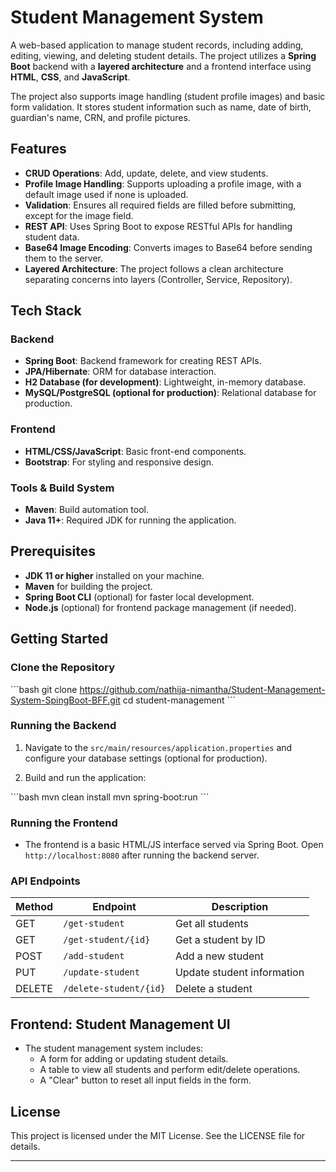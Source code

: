 
# Student Management System

A web-based application to manage student records, including adding, editing, viewing, and deleting student details. The project utilizes a **Spring Boot** backend with a **layered architecture** and a frontend interface using **HTML**, **CSS**, and **JavaScript**.

The project also supports image handling (student profile images) and basic form validation. It stores student information such as name, date of birth, guardian's name, CRN, and profile pictures.

## Features

- **CRUD Operations**: Add, update, delete, and view students.
- **Profile Image Handling**: Supports uploading a profile image, with a default image used if none is uploaded.
- **Validation**: Ensures all required fields are filled before submitting, except for the image field.
- **REST API**: Uses Spring Boot to expose RESTful APIs for handling student data.
- **Base64 Image Encoding**: Converts images to Base64 before sending them to the server.
- **Layered Architecture**: The project follows a clean architecture separating concerns into layers (Controller, Service, Repository).

## Tech Stack

### Backend
- **Spring Boot**: Backend framework for creating REST APIs.
- **JPA/Hibernate**: ORM for database interaction.
- **H2 Database (for development)**: Lightweight, in-memory database.
- **MySQL/PostgreSQL (optional for production)**: Relational database for production.
  
### Frontend
- **HTML/CSS/JavaScript**: Basic front-end components.
- **Bootstrap**: For styling and responsive design.
  
### Tools & Build System
- **Maven**: Build automation tool.
- **Java 11+**: Required JDK for running the application.

## Prerequisites

- **JDK 11 or higher** installed on your machine.
- **Maven** for building the project.
- **Spring Boot CLI** (optional) for faster local development.
- **Node.js** (optional) for frontend package management (if needed).
  
## Getting Started

### Clone the Repository

\`\`\`bash
git clone https://github.com/nathija-nimantha/Student-Management-System-SpingBoot-BFF.git
cd student-management
\`\`\`

### Running the Backend

1. Navigate to the `src/main/resources/application.properties` and configure your database settings (optional for production).

2. Build and run the application:

\`\`\`bash
mvn clean install
mvn spring-boot:run
\`\`\`

### Running the Frontend

- The frontend is a basic HTML/JS interface served via Spring Boot. Open `http://localhost:8080` after running the backend server.

### API Endpoints

| Method | Endpoint              | Description                       |
|--------|-----------------------|----------------------------------- |
| GET    | `/get-student`         | Get all students                  |
| GET    | `/get-student/{id}`    | Get a student by ID               |
| POST   | `/add-student`         | Add a new student                 |
| PUT    | `/update-student`      | Update student information        |
| DELETE | `/delete-student/{id}` | Delete a student                  |

## Frontend: Student Management UI

- The student management system includes:
    - A form for adding or updating student details.
    - A table to view all students and perform edit/delete operations.
    - A "Clear" button to reset all input fields in the form.

## License

This project is licensed under the MIT License. See the LICENSE file for details.

---
